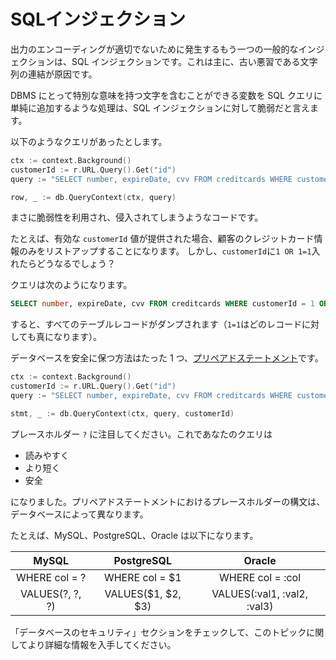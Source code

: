 SQLインジェクション
=============

出力のエンコーディングが適切でないために発生するもう一つの一般的なインジェクションは、SQL インジェクションです。これは主に、古い悪習である文字列の連結が原因です。

DBMS にとって特別な意味を持つ文字を含むことができる変数を SQL クエリに単純に追加するような処理は、SQL インジェクションに対して脆弱だと言えます。

以下のようなクエリがあったとします。

```go
ctx := context.Background()
customerId := r.URL.Query().Get("id")
query := "SELECT number, expireDate, cvv FROM creditcards WHERE customerId = " + customerId

row, _ := db.QueryContext(ctx, query)
```

まさに脆弱性を利用され、侵入されてしまうようなコードです。

たとえば、有効な `customerId` 値が提供された場合、顧客のクレジットカード情報のみをリストアップすることになります。
しかし、`customerId`に`1 OR 1=1`入れたらどうなるでしょう？

クエリは次のようになります。

```SQL
SELECT number, expireDate, cvv FROM creditcards WHERE customerId = 1 OR 1=1
```

すると、すべてのテーブルレコードがダンプされます（`1=1`はどのレコードに対しても真になります）。

データベースを安全に保つ方法はたった 1 つ、[プリペアドステートメント][1]です。


```go
ctx := context.Background()
customerId := r.URL.Query().Get("id")
query := "SELECT number, expireDate, cvv FROM creditcards WHERE customerId = ?"

stmt, _ := db.QueryContext(ctx, query, customerId)
```

プレースホルダー `?` に注目してください。これであなたのクエリは

 * 読みやすく
 * より短く
 * 安全

になりました。プリペアドステートメントにおけるプレースホルダーの構文は、データベースによって異なります。

たとえば、MySQL、PostgreSQL、Oracle は以下になります。

| MySQL | PostgreSQL | Oracle |
| :---: | :--------: | :----: |
| WHERE col = ? | WHERE col = $1 | WHERE col = :col |
| VALUES(?, ?, ?) | VALUES($1, $2, $3) | VALUES(:val1, :val2, :val3) |

「データベースのセキュリティ」セクションをチェックして、このトピックに関してより詳細な情報を入手してください。

[1]: https://golang.org/pkg/database/sql/#DB.Prepare
